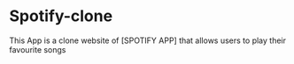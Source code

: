 # Spotify-clone
This App is a clone website of [SPOTIFY APP] that allows users to play their favourite songs 
